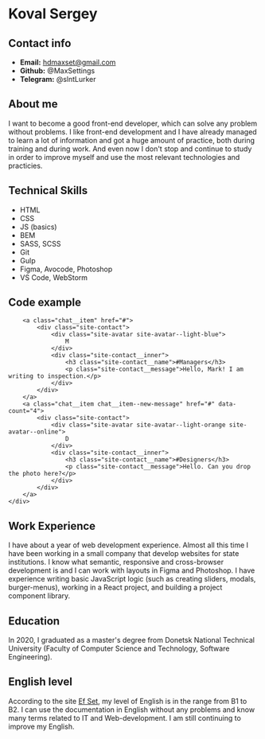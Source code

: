 # Koval Sergey

## Contact info

- **Email:** hdmaxset@gmail.com
- **Github:** @MaxSettings
- **Telegram:** @slntLurker

## About me

I want to become a good front-end developer, which can solve any problem without problems. I like front-end development and I have already managed to learn a lot of information and got a huge amount of practice, both during training and during work. And even now I don't stop and continue to study in order to improve myself and use the most relevant technologies and practicies.

## Technical Skills

- HTML
- CSS
- JS (basics)
- BEM
- SASS, SCSS
- Git
- Gulp
- Figma, Avocode, Photoshop
- VS Code, WebStorm

## Code example

```<div class="chat__items">
    <a class="chat__item" href="#">
        <div class="site-contact">
            <div class="site-avatar site-avatar--light-blue">
                M
            </div>
            <div class="site-contact__inner">
                <h3 class="site-contact__name">#Managers</h3>
                <p class="site-contact__message">Hello, Mark! I am writing to inspection.</p>
            </div>
        </div>
    </a>
    <a class="chat__item chat__item--new-message" href="#" data-count="4">
        <div class="site-contact">
            <div class="site-avatar site-avatar--light-orange site-avatar--online">
                D
            </div>
            <div class="site-contact__inner">
                <h3 class="site-contact__name">#Designers</h3>
                <p class="site-contact__message">Hello. Can you drop the photo here?</p>
            </div>
        </div>
    </a>
</div>
```

## Work Experience

I have about a year of web development experience. Almost all this time I have been working in a small company that develop websites for state institutions. I know what semantic, responsive and cross-browser development is and I can work with layouts in Figma and Photoshop. I have experience writing basic JavaScript logic (such as creating sliders, modals, burger-menus), working in a React project, and building a project component library.

## Education

In 2020, I graduated as a master's degree from Donetsk National Technical University (Faculty of Computer Science and Technology, Software Engineering).

## English level

According to the site [Ef Set](https://www.efset.org/ru/), my level of English is in the range from B1 to B2. I can use the documentation in English without any problems and know many terms related to IT and Web-development. I am still continuing to improve my English.
